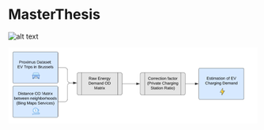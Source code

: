 # MasterThesis


![alt text](https://github.com/victor-radermecker/MasterThesis/img/Picture1.png?raw=true)

![Alt text](/img/Picture1.png?raw=true "Optional Title")


